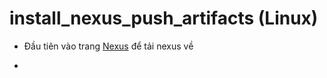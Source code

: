 # install_nexus_push_artifacts (Linux)

- Đầu tiên vào trang [Nexus](https://pages.github.com/) để tải nexus về 

- 
